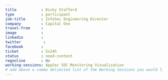 ```yaml
---
title           : Dicky Stafford
type            : participant
job-title       : InfoSec Engineering Director
company         : Capital One
travel-from     :
image           :
linkedin        :
twitter          :
facebook        :
ticket          : 5x24h
status          : need-content
regonline       : No
working-sessions: AppSec SOC Monitoring Visualisation
# add above a comma delimited list of the Working Sessions you would like to attend (use the session's title)
---
```

